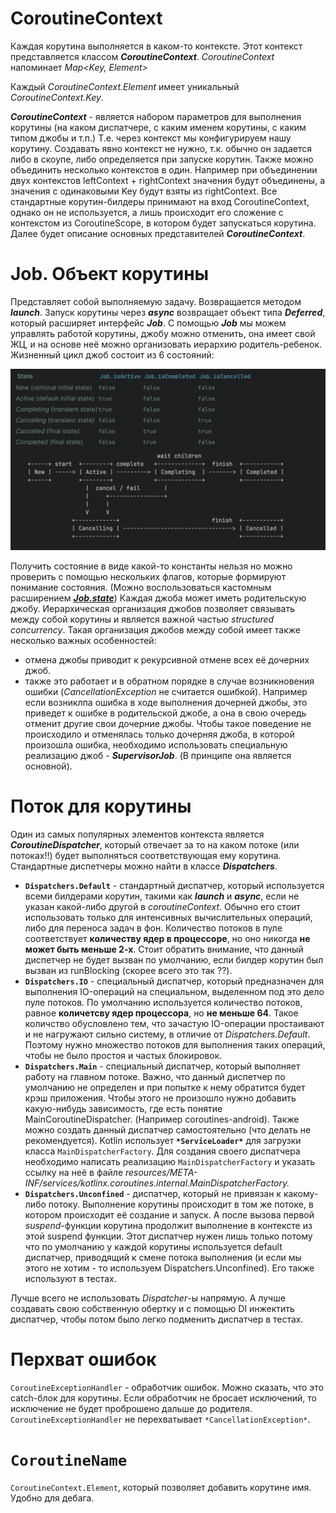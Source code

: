 # CoroutineContext

Каждая корутина выполняется в каком-то контексте. Этот контекст представляется классом ***CoroutineContext***. *CoroutineContext* напоминает *Map<Key, Element>*

Каждый *CoroutineContext.Element* имеет уникальный *CoroutineContext.Key*.

***CoroutineContext*** - является набором параметров для выполнения корутины (на каком диспатчере, с каким именем корутины, с каким типом джобы и т.п.) Т.е. через контекст мы конфигурируем нашу корутину.
Создавать явно контекст не нужно, т.к. обычно он задается либо в скоупе, либо определяется при запуске корутин. Также можно объединить несколько контекстов в один. Например при объединении двух контекстов leftContext + rightContext значения будут объединены, а значения с одинаковыми Key будут взяты из rightContext.
Все стандартные корутин-билдеры принимают на вход CoroutineContext, однако он не используется, а лишь происходит его сложение с контекстом из CoroutineScope, в котором будет запускаться корутина. Далее будет описание основных представителей ***CoroutineContext***.

# Job. Объект корутины

Представляет собой выполняемую задачу. Возвращается методом ***launch***. Запуск корутины через ***async*** возвращает объект типа ***Deferred***, который расширяет интерфейс ***Job***. С помощью ***Job*** мы можем управлять работой корутины, джобу можно отменить, она имеет свой ЖЦ, и на основе неё можно организовать иерархию родитель-ребенок.
Жизненный цикл джоб состоит из 6 состояний:

![Untitled](JobLifecycle.png)

Получить состояние в виде какой-то константы нельзя но можно проверить с помощью нескольких флагов, которые формируют понимание состояния. (Можно воспользоваться кастомным расширением [***Job.state***](https://github.com/ZharovVV/KotlinSandbox/blob/master/src/main/kotlin/com/github/zharovvv/coroutines/lesson2/CoroutineContextExample.kt)) Каждая джоба может иметь родительскую джобу. Иерархическая организация джобов позволяет связывать между собой корутины и является важной частью *structured concurrency*. Такая организация джобов между собой имеет также несколько важных особенностей:

- отмена джобы приводит к рекурсивной отмене всех её дочерних джоб.
- также это работает и в обратном порядке в случае возникновения ошибки (*CancellationException* не считается ошибкой). Например если возниклпа ошибка в ходе выполнения дочерней джобы, это приведет к ошибке в родительской джобе, а она в свою очередь отменит другие свои дочерние джобы. Чтобы такое поведение не происходило и отменялась только дочерняя джоба, в которой произошла ошибка, необходимо использовать специальную реализацию джоб - ***SupervisorJob***. (В принципе она является основной).

# Поток для корутины

Один из самых популярных элементов контекста является ***CoroutineDispatcher***, который отвечает за то на каком потоке (или потоках!!) будет выполняться соответствующая ему корутина. Стандартные диспетчеры можно найти в классе ***Dispatchers***.

- **`Dispatchers.Default`** - стандартный диспатчер, который используется всеми билдерами корутин, такими как ***launch*** и ***async***, если не указан какой-либо другой в *coroutineContext*. Обычно его стоит использовать только для интенсивных вычислительных операций, либо для переноса задач в фон. Количество потоков в пуле соответствует **количеству ядер в процессоре**, но оно никогда **не может быть меньше 2-х**. Стоит обратить внимание, что данный диспетчер не будет вызван по умолчанию, если билдер корутин был вызван из runBlocking (скорее всего это так ??).
- **`Dispatchers.IO`** - специальный диспатчер, который предназначен для выполнения IO-операций на специальном, выделенном под это дело пуле потоков. По умолчанию используется количество потоков, равное **количетсву ядер процессора**, но **не меньше 64**. Такое количство обусловлено тем, что зачастую IO-операции простаивают и не нагружают сильно систему, в отличие от *Dispatchers.Default*. Поэтому нужно множество потоков для выполнения таких операций, чтобы не было простоя и частых блокировок.
- **`Dispatchers.Main`** - специальный диспатчер, который выполняет работу на главном потоке. Важно, что данный диспетчер по умолчанию не определен и при попытке к нему обратится будет крэш приложения. Чтобы этого не произошло нужно добавить какую-нибудь зависимость, где есть понятие MainCoroutineDispatcher. (Например coroutines-android). Также можно создать данный диспатчер самостоятельно (что делать не рекомендуется). Kotlin использует **`*ServiceLoader*`** для загрузки класса `MainDispatcherFactory`. Для создания своего диспатчера необходимо написать реализацию `MainDispatcherFactory` и указать ссылку на неё в файле *resources/META-INF/services/kotlinx.coroutines.internal.MainDispatcherFactory.*
- **`Dispatchers.Unconfined`** - диспатчер, который не привязан к какому-либо потоку. Выполнение корутины происходит в том же потоке, в котором происходит её создание и запуск. А после вызова первой *suspend*-функции корутина продолжит выполнение в контексте из этой suspend функции. Этот диспатчер нужен лишь только потому что по умолчанию у каждой корутины используется default диспатчер, приводящий к смене потока выполнения (и если мы этого не хотим - то используем Dispatchers.Unconfined). Его также используют в тестах.

Лучше всего не использовать *Dispatcher*-ы напрямую. А лучше создавать свою собственную обертку и с помощью DI инжектить диспатчер, чтобы потом было легко подменить диспатчер в тестах.

# Перхват ошибок

`CoroutineExceptionHandler` - обработчик ошибок. Можно сказать, что это catch-блок для корутины. Если обработчик не бросает исключений, то исключение не будет проброшено дальше до родителя. `CoroutineExceptionHandler` не перехватывает `*CancellationException*`.

# `CoroutineName`

`CoroutineContext.Element`, который позволяет добавить корутине имя. Удобно для дебага.